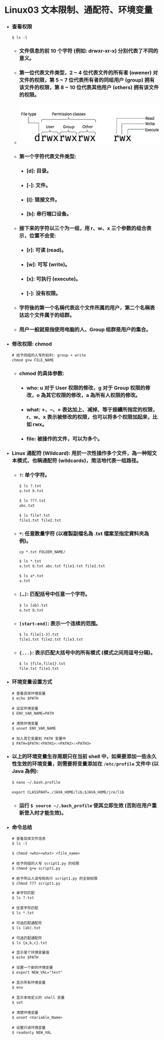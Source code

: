 Linux03 文本限制、通配符、环境变量
=====
* ### 查看权限
    ```
    $ ls -l
    ```
    * ### 文件信息的前 10 个字符 (例如: drwxr-xr-x) 分别代表了不同的意义。
    * ### 第一位代表文件类型，2 ~ 4 位代表文件的所有者 (owener) 对文件的权限，第 5 ~ 7 位代表所有者的同组用户 (group) 拥有该文件的权限，第 8 ~ 10 位代表其他用户 (others) 拥有该文件的权限。
    * ### ![image](https://raw.githubusercontent.com/GitHub-WeiChiang/main/master/Linux/Linux03/FilePermissions.png)
    * ### 第一个字符代表文件类型:
        * ### [d]: 目录。
        * ### [-]: 文件。
        * ### [l]: 链接文件。
        * ### [b]: 串行端口设备。
    * ### 接下来的字符以三个为一组，用 r、w、x 三个参数的组合表示，位置不会变: 
        * ### [r]: 可读 (read)。
        * ### [w]: 可写 (write)。
        * ### [x]: 可执行 (execute)。
        * ### [-]: 没有权限。
    * ### 字符後的第一个名稱代表这个文件所属的用户，第二个名稱表达这个文件属于的组群。
    * ### 用户一般就是指使用电脑的人、Group 组群是用户的集合。
* ### 修改权限: chmod <who><what> <file>
    ```
    # 给予同组的人写的权利: group + write
    chmod g+w FILE_NAME
    ```
    * ### chmod 的具体参数:
        * ### who: u 对于 User 权限的修改，g 对于 Group 权限的修改，o 為其它权限的修改，a 為所有人权限的修改。
        * ### what: +、–、= 表达加上、减掉、等于接續所指定的权限，r、w、x 表示被修改的权限，也可以将多个权限加起来，比如 rwx。
        * ### file: 被操作的文件，可以为多个。
* ### Linux 通配符 (Wildcard): 用於一次性操作多个文件，為一种短文本模式，也稱通配符 (wildcards)，简洁地代表一组路径。
    * ### ```?```: 单个字符。
        ```
        $ ls ?.txt
        a.txt b.txt

        $ ls ???.txt
        abc.txt

        $ ls file?.txt
        file1.txt file2.txt
        ```
    * ### ```*```: 任意数量字符 (以複製副檔名為 .txt 檔案至指定資料夾為例)。
        ```
        cp *.txt FOLDER_NAME/
        ```
        ```
        $ ls *.txt
        a.txt b.txt abc.txt file1.txt file2.txt

        $ ls a*.txt
        a.txt
        ```
    * ### ```[…]```: 匹配括号中任意一个字符。
        ```
        $ ls [ab].txt
        a.txt b.txt
        ```
    * ### ```[start-end]```: 表示一个连续的范围。
        ```
        $ ls file[1-3].txt
        file1.txt file2.txt file3.txt
        ```
    * ### ```{...}```: 表示匹配大括号中的所有模式 (模式之间用逗号分隔)。
        ```
        $ ls {file,file1}.txt
        file.txt file1.txt
        ```
* ### 环境变量设置方式
    ```
    # 查看具体环境变量
    $ echo $PATH

    # 设定环境变量
    $ ENV_VAR_NAME=PATH

    # 清除环境变量
    $ unset ENV_VAR_NAME

    # 加入其它变量到 PATH 变量中
    $ PATH=$PATH:<PATH1>:<PATH2>:<PATH3>
    ```
* ### 以上的环境变量生存周期只在当前 shell 中，如果要添加一些永久性生效的环境变量，则需要将变量添加在 ```/etc/profile``` 文件中 (以 Java 為例):
    ```
    $ nano ~/.bash.profile

    export CLASSPAHT=./JAVA_HOME/lib;$JAVA_HOME/jre/lib
    ```
    * ### 运行 ```$ source ~/.bach_profile``` 使其立即生效 (否則在用户重新登入时才能生效)。
* ### 命令总结
    ```
    # 查看具体文件信息
    $ ls -l

    $ chmod <who><what> <file_name>

    # 给予同组的人写 script1.py 的权限
    $ chmod g+w script1.py

    # 给予所以人读写和执行 script1.py 的全部权限
    $ chmod 777 script1.py
    ```
    ```
    # 单字符匹配
    $ ls ?.txt

    # 任意字符匹配
    $ ls *.txt

    # 可选匹配通配符
    $ ls [ab].txt

    # 可选匹配通配符
    $ ls {a,b,c}.txt
    ```
    ```
    # 显示某个环境变量值
    $ echo $PATH

    # 设置一个新的环境变量
    $ export NEW_VAL="test"

    # 显示所有环境变量
    $ env

    # 显示本地定义的 shell 变量
    $ set

    # 清楚环境变量
    $ unset <Variable_Name>

    # 设置只读环境变量
    $ readonly NEW_VAL
    ```
<br />
